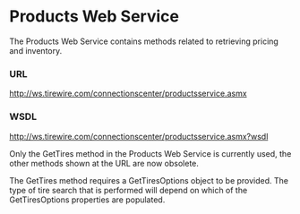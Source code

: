 # Products Web Service

The Products Web Service contains methods related to retrieving pricing and inventory.

### URL
http://ws.tirewire.com/connectionscenter/productsservice.asmx

### WSDL
http://ws.tirewire.com/connectionscenter/productsservice.asmx?wsdl

<aside class="notice">
Only the GetTires method in the Products Web Service is currently used, the other methods shown at the URL are now obsolete.
</aside>

The GetTires method requires a GetTiresOptions object to be provided. The type of tire search that is performed will depend on which of the GetTiresOptions properties are populated.
